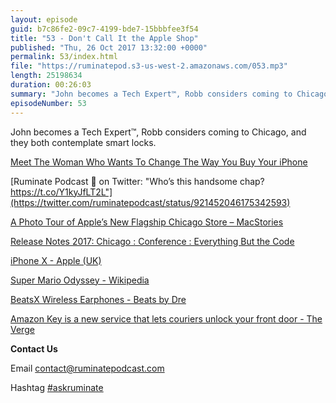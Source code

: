 ```yaml
---
layout: episode
guid: b7c86fe2-09c7-4199-bde7-15bbbfee3f54
title: "53 - Don't Call It the Apple Shop"
published: "Thu, 26 Oct 2017 13:32:00 +0000"
permalink: 53/index.html
file: "https://ruminatepod.s3-us-west-2.amazonaws.com/053.mp3"
length: 25198634
duration: 00:26:03
summary: "John becomes a Tech Expert™, Robb considers coming to Chicago, and they both contemplate smart locks."
episodeNumber: 53
---
```


John becomes a Tech Expert™, Robb considers coming to Chicago, and they both contemplate smart locks.

[Meet The Woman Who Wants To Change The Way You Buy Your iPhone](https://www.buzzfeed.com/nicolenguyen/meet-the-woman-who-wants-to-change-the-way-you-buy-your?utm_term=.ss08oYd3QX#.pv5zBvrRA8)

[Ruminate Podcast 🤔 on Twitter: "Who’s this handsome chap? https://t.co/Y1kyJfLT2L"](https://twitter.com/ruminatepodcast/status/921452046175342593)

[A Photo Tour of Apple’s New Flagship Chicago Store – MacStories](https://www.macstories.net/news/a-photo-tour-of-apples-new-flagship-chicago-store/)

[Release Notes 2017: Chicago : Conference : Everything But the Code](https://2017.releasenotes.tv/)

[iPhone X - Apple (UK)](https://www.apple.com/uk/iphone-x/)

[Super Mario Odyssey - Wikipedia](https://en.wikipedia.org/wiki/Super_Mario_Odyssey)

[BeatsX Wireless Earphones - Beats by Dre](https://www.beatsbydre.com/uk/earphones/beats-x)

[Amazon Key is a new service that lets couriers unlock your front door - The Verge](https://www.theverge.com/2017/10/25/16538834/amazon-key-in-home-delivery-unlock-door-prime-cloud-cam-smart-lock)

**Contact Us**

Email [contact@ruminatepodcast.com](mailto:contact@ruminatepodcast.com)

Hashtag [#askruminate](https://twitter.com/search?q=askruminate)
